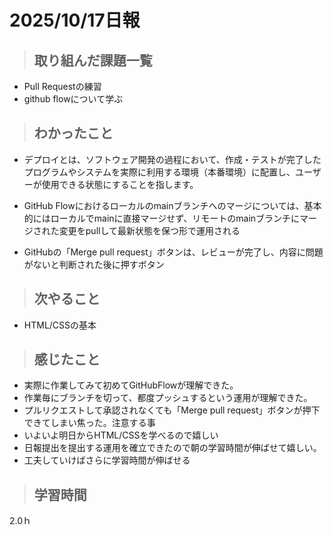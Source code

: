 # 2025/10/17日報

>## 取り組んだ課題一覧 
- Pull Requestの練習
- github flowについて学ぶ


> ## わかったこと
- デプロイとは、ソフトウェア開発の過程において、作成・テストが完了したプログラムやシステムを実際に利用する環境（本番環境）に配置し、ユーザーが使用できる状態にすることを指します。
  
- GitHub Flowにおけるローカルのmainブランチへのマージについては、基本的にはローカルでmainに直接マージせず、リモートのmainブランチにマージされた変更をpullして最新状態を保つ形で運用される

- GitHubの「Merge pull request」ボタンは、レビューが完了し、内容に問題がないと判断された後に押すボタン

> ## 次やること
- HTML/CSSの基本

> ## 感じたこと
- 実際に作業してみて初めてGitHubFlowが理解できた。
- 作業毎にブランチを切って、都度プッシュするという運用が理解できた。
- プルリクエストして承認されなくても「Merge pull request」ボタンが押下できてしまい焦った。注意する事
- いよいよ明日からHTML/CSSを学べるので嬉しい
- 日報提出を提出する運用を確立できたので朝の学習時間が伸ばせて嬉しい。
- 工夫していけばさらに学習時間が伸ばせる

> ## 学習時間
  2.0ｈ